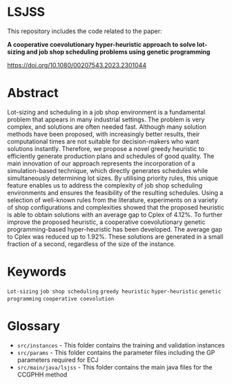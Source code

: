 # LSJSS 
This repository includes the code related to the paper:

**A cooperative coevolutionary hyper-heuristic approach to solve lot-sizing and job shop scheduling problems using genetic programming**

https://doi.org/10.1080/00207543.2023.2301044

# Abstract
Lot-sizing and scheduling in a job shop environment is a fundamental problem that appears in many industrial settings. The problem is very complex, and solutions are often needed fast. Although many solution methods have been proposed, with increasingly better results, their computational times are not suitable for decision-makers who want solutions instantly. Therefore, we propose a novel greedy heuristic to efficiently generate production plans and schedules of good quality. The main innovation of our approach represents the incorporation of a simulation-based technique, which directly generates schedules while simultaneously determining lot sizes. By utilising priority rules, this unique feature enables us to address the complexity of job shop scheduling environments and ensures the feasibility of the resulting schedules. Using a selection of well-known rules from the literature, experiments on a variety of shop configurations and complexities showed that the proposed heuristic is able to obtain solutions with an average gap to Cplex of 4.12%. To further improve the proposed heuristic, a cooperative coevolutionary genetic programming-based hyper-heuristic has been developed. The average gap to Cplex was reduced up to 1.92%. These solutions are generated in a small fraction of a second, regardless of the size of the instance.

# Keywords
`Lot-sizing` `job shop scheduling` `greedy heuristic` `hyper-heuristic` `genetic programming` `cooperative coevolution`

# Glossary
- `src/instances` - This folder contains the training and validation instances
- `src/params` - This folder contains the parameter files including the GP parameters required for ECJ
- `src/main/java/lsjss` - This folder contains the main java files for the CCGPHH method


